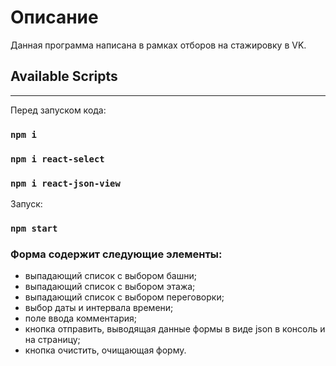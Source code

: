 # Описание
Данная программа написана в рамках отборов на стажировку в VK.

## Available Scripts


---
Перед запуском кода:
### `npm i `
### `npm i react-select`
### `npm i react-json-view`

Запуск: 
### `npm start`

### Форма содержит следующие элементы:
* выпадающий список с выбором башни;  
* выпадающий список с выбором этажа;  
* выпадающий список с выбором переговорки;  
* выбор даты и интервала времени;  
* поле ввода комментария;  
* кнопка отправить, выводящая данные формы в виде json в консоль и на страницу;  
* кнопка очистить, очищающая форму.  

